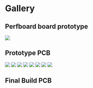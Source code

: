 # Gallery

## Perfboard board prototype

![](assets/perfboard_build.jpg)

## Prototype PCB

![](assets/prototype_pcb.jpeg)
![](assets/prototype_pcb_1.jpeg)
![](assets/prototype_pcb_2.jpeg)
![](assets/prototype_pcb_3.jpg)
![](assets/prototype_pcb_4.jpeg)
![](assets/prototype_pcb_5.jpg)
![](assets/prototype_pcb_6.jpg)
![](assets/prototype_pcb_7.jpg)

## Final Build PCB


